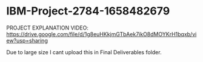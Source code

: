 # IBM-Project-2784-1658482679
PROJECT EXPLANATION VIDEO:
https://drive.google.com/file/d/1g8euHKkjmGTbAek7ikO8dMOYKrH1bqxb/view?usp=sharing

Due to large size I cant upload this in Final Deliverables folder.

